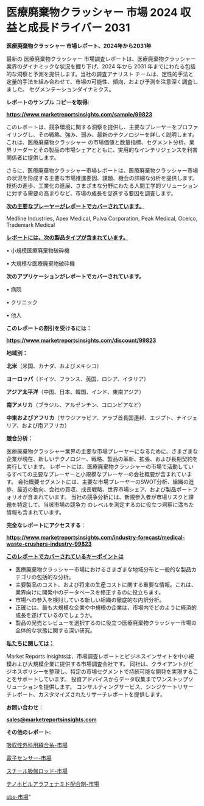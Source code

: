 # 医療廃棄物クラッシャー 市場 2024 収益と成長ドライバー 2031

<strong>医療廃棄物クラッシャー 市場レポート、2024年から2031年</strong>

最新の 医療廃棄物クラッシャー 市場調査レポートは、医療廃棄物クラッシャー 業界のダイナミックな状況を掘り下げ、2024 年から 2031 年までにわたる包括的な洞察と予測を提供します。当社の調査アナリスト チームは、定性的手法と定量的手法を組み合わせて、市場の可能性、傾向、および予測を注意深く調査しました。 セグメンテーションダイナミクス。



<strong>レポートのサンプル コピーを取得:</strong> <a href=https://www.marketreportsinsights.com/sample/99823>

<strong><u>https://www.marketreportsinsights.com/sample/99823</u></strong></a>

このレポートは、競争環境に関する洞察を提供し、主要なプレーヤーをプロファイリングし、その戦略、強み、弱み、最新のテクノロジーを詳しく説明します。 これは、医療廃棄物クラッシャー の市場価値と数量指標、セグメント分析、業界リーダーとその製品の市場シェアとともに、実用的なインテリジェンスを利害関係者に提供します。

さらに、医療廃棄物クラッシャー市場レポートは、医療廃棄物クラッシャー市場の状況を形成する主要な市場推進要因、課題、機会の詳細な分析を提供します。 技術の進歩、工業化の進展、さまざまな分野にわたる人間工学的ソリューションに対する需要の高まりなど、市場の成長を促進する要因を調査します。



<strong><u>次の主要なプレーヤーがレポートでカバーされています。</u></strong>

Medline Industries, Apex Medical, Pulva Corporation, Peak Medical, Ocelco, Trademark Medical



<strong><u><b>レポートには、次の製品タイプが含まれています。</b></u></strong>

• 小規模医療廃棄物破砕機

• 大規模な医療廃棄物破砕機



<strong><b>次のアプリケーションがレポートでカバーされています。</b></strong>

• 病院

• クリニック

• 他人



<strong><b>このレポートの割引を受けるには：</b></strong><a href=https://www.marketreportsinsights.com/discount/99823>

<strong><u>https://www.marketreportsinsights.com/discount/99823</u></strong></a>



<strong>地域別：</strong>



<strong>北米</strong>（米国、カナダ、およびメキシコ）



<strong>ヨーロッパ</strong>（ドイツ、フランス、英国、ロシア、イタリア）



<strong>アジア太平洋</strong>（中国、日本、韓国、インド、東南アジア）



<strong>南アメリカ</strong>（ブラジル、アルゼンチン、コロンビアなど）



<strong>中東およびアフリカ</strong>（サウジアラビア、アラブ首長国連邦、エジプト、ナイジェリア、および南アフリカ）



<strong>競合分析：</strong>

医療廃棄物クラッシャー業界の主要な市場プレーヤーになるために、さまざまな企業が現在、新しいテクノロジー、戦略、製品の革新、拡張、および長期契約を実行しています。 レポートには、医療廃棄物クラッシャーの市場で活動しているすべての主要なプレーヤーと小規模なプレーヤーの会社概要が含まれています。 会社概要セグメントには、主要な市場プレーヤーのSWOT分析、組織の進歩、最近の動向、会社の買収、成長戦略、世界市場シェア、および製品ポートフォリオが含まれています。 当社の競争分析には、新規参入者が市場リスクと課題を特定して、当該市場の競争力 のレベルを測定するのに役立つ洞察に満ちた情報も含まれています。



<strong>完全なレポートにアクセスする</strong>：

<a href=https://www.marketreportsinsights.com/industry-forecast/medical-waste-crushers-industry-99823>

<strong><u>https://www.marketreportsinsights.com/industry-forecast/medical-waste-crushers-industry-99823</u></strong></a>



<strong><u><b>このレポートでカバーされているキーポイントは</b></u></strong>
<ul>
  <li>医療廃棄物クラッシャー市場におけるさまざまな地域分布と一般的な製品カテゴリの包括的な分析。</li>
  <li>主要製品のコスト、および将来の生産コストに関する重要な情報。これは、業界向けに開発中のデータベースを修正するのに役立ちます。</li>
  <li>市場への参入を検討している新しい組織の徹底的な内訳分析。</li>
  <li>正確には、最も大規模な企業や中規模の企業は、市場内でどのように経済的成長を遂げているのでしょうか。</li>
  <li>製品の発売とレビューを選択するのに役立つ医療廃棄物クラッシャー市場の全体的な状態に関する深い研究。</li>
</ul>


<strong><u><b>私たちに関しては：</b></u></strong>

Market Reports Insightsは、市場調査レポートとビジネスインサイトを中小規模および大規模企業に提供する市場調査会社です。 同社は、クライアントがビジネスポリシーを整理し、特定の市場セグメントで持続可能な開発を実現することをサポートしています。 投資アドバイスからデータ収集までワンストップソリューションを提供します。 コンサルティングサービス、シンジケートリサーチレポート、カスタマイズされたリサーチレポートを提供します。



<strong><b>お問い合わせ</b></strong>：

<a href=mailto:sales@marketreportsinsights.com>

<strong><u>sales@marketreportsinsights.com</u></strong></a>



<strong>その他のレポート:</strong>

<a href=https://www.linkedin.com/pulse/吸収性外科用縫合糸-市場-2023-新興市場-将来の動向と市場需要-2030-9tqxf/>吸収性外科用縫合糸-市場</a>

<a href=https://www.linkedin.com/pulse/電子センサー-市場-2023-収益と成長ドライバー-2030-pr-news-hub-v7vkf/>電子センサー-市場</a>

<a href=https://www.linkedin.com/pulse/スチール吸盤ロッド-市場-2023-総利益と主要ベンダー-2030-khyxf/>スチール吸盤ロッド-市場</a>

<a href=https://www.linkedin.com/pulse/テノホビルアラフェナミド配合剤-市場-2023-最新の-cagr-および成長分析-mlexf/>テノホビルアラフェナミド配合剤-市場</a>

<a href=https://www.linkedin.com/pulse/sbs-市場-2030-年までの需要に焦点を当てた-2023-年調査レポート-walpc/>sbs-市場</a>"
